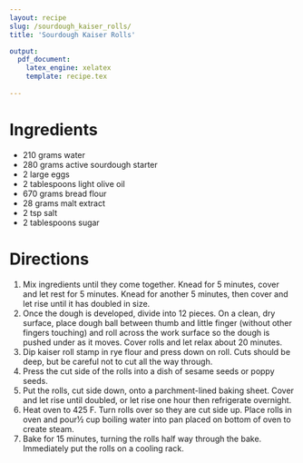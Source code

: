 ```yaml
---
layout: recipe
slug: /sourdough_kaiser_rolls/
title: 'Sourdough Kaiser Rolls'

output: 
  pdf_document:
    latex_engine: xelatex
    template: recipe.tex
    
---
```


# Ingredients 

- 210 grams water 
- 280 grams active sourdough starter 
- 2 large eggs 
- 2 tablespoons light olive oil 
- 670 grams bread flour 
- 28 grams malt extract 
- 2 tsp salt 
- 2 tablespoons sugar 

# Directions 

1. Mix ingredients until they come together. Knead for 5 minutes, cover and let rest for 5 minutes. Knead for another 5 minutes, then cover and let rise until it has doubled in size.
2. Once the dough is developed, divide into 12 pieces. On a clean, dry surface, place dough ball between thumb and little finger (without other fingers touching) and roll across the work surface so the dough is pushed under as it moves. Cover rolls and let relax about 20 minutes. 
3. Dip kaiser roll stamp in rye flour and press down on roll. Cuts should be deep, but be careful not to cut all the way through. 
4. Press the cut side of the rolls into a dish of sesame seeds or poppy seeds.
9. Put the rolls, cut side down, onto a parchment-lined baking sheet. Cover and let rise until doubled, or let rise one hour then refrigerate overnight. 
5. Heat oven to 425 F. Turn rolls over so they are cut side up. Place rolls in oven and pour½ cup boiling water into pan placed on bottom of oven to create steam. 
6. Bake for 15 minutes, turning the rolls half way through the bake. Immediately put the rolls on a cooling rack. 